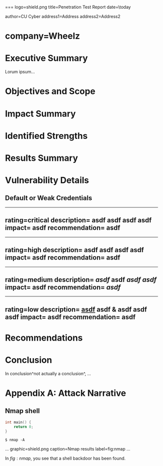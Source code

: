 ===
logo=shield.png
title=Penetration Test Report
date=\today

author=CU Cyber
address1=Address
address2=Address2

company=Wheelz
===

# Executive Summary

Lorum ipsum...

# Objectives and Scope

# Impact Summary

# Identified Strengths

# Results Summary

# Vulnerability Details

## Default or Weak Credentials

---
rating=critical
description=
	asdf
	asdf
	asdf
	asdf
impact=
	asdf
recommendation=
	asdf
---

---
rating=high
description=
	asdf
	asdf
	asdf
	asdf
impact=
	asdf
recommendation=
	asdf
---

---
rating=medium
description=
	*asdf*
	**asdf**
	***asdf***
	_asdf_
impact=
	__asdf__
recommendation=
	___asdf___
---

---
rating=low
description=
	[asdf](https://cucyber.net/)
	asdf & asdf
	asdf
	asdf
impact=
	asdf
recommendation=
	asdf
---

# Recommendations

# Conclusion

In conclusion^not actually a conclusion^, ...


# Appendix A: Attack Narrative

## Nmap shell

```c
int main() {
	return 0;
}
```

```
$ nmap -A 
```

...
graphic=shield.png
caption=Nmap results
label=fig:nmap
...

In $fig:nmap$, you see that a shell backdoor has been found.
